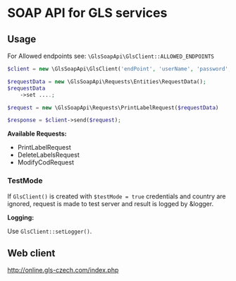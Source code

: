 # SOAP API for GLS services

## Usage

For Allowed endpoints see: `\GlsSoapApi\GlsClient::ALLOWED_ENDPOINTS`

```php
$client = new \GlsSoapApi\GlsClient('endPoint', 'userName', 'password', 'senderId', 'testMode');

$requestData = new \GlsSoapApi\Requests\Entities\RequestData();
$requestData
    ->set ....;

$request = new \GlsSoapApi\Requests\PrintLabelRequest($requestData)

$response = $client->send($request);
```

**Available Requests:**

* PrintLabelRequest
* DeleteLabelsRequest
* ModifyCodRequest

### TestMode

If `GlsClient()` is created with `$testMode = true` credentials and country are ignored, request is made to test server and result is logged by &logger.

**Logging:**

Use `GlsClient::setLogger()`.

## Web client

http://online.gls-czech.com/index.php
